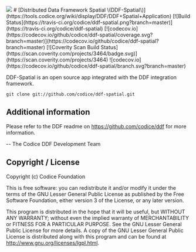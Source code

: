<!--
/*
 * Copyright (c) Codice Foundation
 *
 * This is free software: you can redistribute it and/or modify it under the terms of the GNU Lesser General Public License as published by the Free Software Foundation, either
 * version 3 of the License, or any later version. 
 *
 * This program is distributed in the hope that it will be useful, but WITHOUT ANY WARRANTY; without even the implied warranty of MERCHANTABILITY or FITNESS FOR A PARTICULAR PURPOSE.
 * See the GNU Lesser General Public License for more details. A copy of the GNU Lesser General Public License is distributed along with this program and can be found at
 * <http://www.gnu.org/licenses/lgpl.html>.
 */
-->
<img src="https://tools.codice.org/wiki/download/attachments/3047458/ddf.jpg"/>
# [Distributed Data Framework Spatial \(DDF-Spatial\)](https://tools.codice.org/wiki/display/DDF/DDF+Spatial+Application)
[![Build Status](https://travis-ci.org/codice/ddf-spatial.png?branch=master)](https://travis-ci.org/codice/ddf-spatial)
[![codecov.io](https://codecov.io/github/codice/ddf-spatial/coverage.svg?branch=master)](https://codecov.io/github/codice/ddf-spatial?branch=master)
[![Coverity Scan Build Status](https://scan.coverity.com/projects/3464/badge.svg)](https://scan.coverity.com/projects/3464)
![codecov.io](https://codecov.io/github/codice/ddf-spatial/branch.svg?branch=master)



DDF-Spatial is an open source app integrated with the DDF integration framework. 
 
```
git clone git://github.com/codice/ddf-spatial.git
```

## Additional information
Please refer to the DDF readme on https://github.com/codice/ddf for more information.

-- The Codice DDF Development Team

## Copyright / License
Copyright (c) Codice Foundation
 
This is free software: you can redistribute it and/or modify it under the terms of the GNU Lesser General Public License 
as published by the Free Software Foundation, either version 3 of the License, or any later version. 
 
This program is distributed in the hope that it will be useful, but WITHOUT ANY WARRANTY; without even the implied warranty of MERCHANTABILITY or FITNESS FOR A PARTICULAR PURPOSE.
See the GNU Lesser General Public License for more details. A copy of the GNU Lesser General Public License is distributed along with this program and can be found at
<http://www.gnu.org/licenses/lgpl.html>.
 
